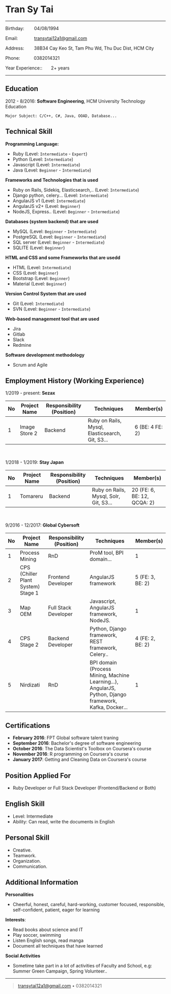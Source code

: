 Tran Sy Tai
============

-------------------     ----------------------------
Birthday: &nbsp;&nbsp;&nbsp;&nbsp;&nbsp;&nbsp;&nbsp;04/08/1994

Email: &nbsp;&nbsp;&nbsp;&nbsp;&nbsp;&nbsp;&nbsp;&nbsp;&nbsp;&nbsp;&nbsp;&nbsp;transytai12a1@gmail.com

Address: &nbsp;&nbsp;&nbsp;&nbsp;&nbsp;&nbsp;&nbsp;38B34 Cay Keo St, Tam Phu Wd, Thu Duc Dist, HCM City

Phone:&nbsp;&nbsp;&nbsp;&nbsp;&nbsp;&nbsp;&nbsp;&nbsp;&nbsp;&nbsp;&nbsp;0382014321

Year Experience::&nbsp;&nbsp;&nbsp;&nbsp;&nbsp;&nbsp;&nbsp;2+ years
-------------------     ----------------------------

Education
---------

2012 - 8/2016:  **Software Engineering**, HCM University Technology Education

    Major Subject: C/C++, C#, Java, OOAD, Database...


Technical Skill
----------

**Programming Language:**
+ Ruby (Level: `Intermediate` - `Expert`)
+ Python (Level: `Intermediate`)
+ Javascript (Level: `Intermediate`)
+ Java (Level: `Beginner` - `Intermediate`)

**Frameworks and Technologies that is used**
+ Ruby on Rails, Sidekiq, Elasticsearch,.. (Level: `Intermediate`)
+ Django python, celery... (Level: `Intermediate`)
+ AngularJS v1 (Level: `Intermediate`)
+ AngularJS v2+ (Level: `Beginner`)
+ NodeJS, Express.. (Level: `Beginner` - `Intermediate`)

**Databases (system backend) that are used**
+ MySQL (Level: `Beginner` - `Intermediate`)
+ PostgreSQL (Level: `Beginner` - `Intermediate`)
+ SQL server (Level: `Beginner` - `Intermediate`)
+ SQLITE (Level: `Beginner`)

**HTML and CSS and some Frameworks that are usedd**
- HTML (Level: `Intermediate`)
- CSS (Level: `Beginner`)
- Bootstrap (Level: `Beginner`)
- Material (Level: `Beginner`)

**Version Control System that are used**
- Git (Level: `Intermediate`)
- SVN  (Level: `Beginner` - `Intermediate`)

**Web-based management tool that are used**
- Jira
- Gitlab
- Slack
- Redmine

**Software development methodology**
- Scrum and Agile

Employment History (Working Experience)
----------

1/2019 - present: **Sezax**

|No| Project Name  	|   Responsibility (Position)	|  Techniques | Member(s) | 
|---|---|---|---|---|
|1|  Image Store 2	|   Backend	| Ruby on Rails, Mysql, Elasticsearch, Git, S3... |  6 (BE: 4 FE: 2) |

<br>

1/2018 - 1/2019: **Stay Japan**

|No| Project Name  	|   Responsibility (Position)	|  Techniques | Member(s) | 
|---|---|---|---|---|
|1|  Tomareru	|   Backend	| Ruby on Rails, Mysql, Solr, Git, S3... |  20 (FE: 6, BE: 12, QCQA: 2) |

<br>

9/2016 - 12/2017: **Global Cybersoft**

|No| Project Name  	|   Responsibility (Position)	|  Techniques | Member(s) | 
|---|---|---|---|---|
|1|  Process Mining	|   RnD	| ProM tool, BPI domain... | 1 |
|2|  CPS (Chiller Plant System) Stage 1 	| Frontend Developer  	| AngularJS framework| 5 (FE: 3, BE: 2) |
|3|  Map OEM 	|  Full Stack Developer 	| Javascript, AngularJS framework, NodeJS. | 1 |
|4|  CPS Stage 2 	|  Backend Developer 	| Python, Django framework, REST framework, Celery.. | 4 (FE: 2, BE: 2) |
|5|  Nirdizati 	|  RnD 	| BPI domain (Process Mining, Machine Learning...), AngularJS, Python, Django framework, Kafka, Docker...  | 1 |

Certifications
---
- **February 2016**: FPT Global software talent traning 
- **September 2016**: Bachelor's degree of software engineering
- **October 2016**: The Data Scientist's Toolbox on Coursera's course
- **November 2016**: R programming on Coursera's course
- **January 2017**: Getting and Cleaning Data on Coursera's course

Position Applied For
---
- Ruby Developer or Full Stack Developer (Frontend/Backend or Both)

English Skill
----------
+ Level: Intermediate
+ Ability: Can read, write the documents in English

Personal Skill
----------
+ Creative. 
+ Teamwork.
+ Organization. 
+ Communication.

Additional Information
----------

**Personalities**
- Cheerful, honest, careful, hard-working, customer focused, responsible, self-confident, patient, eager for learning

**Interests**:
- Read books about science and IT
- Play soccer, swimming
- Listen English songs, read manga
- Document all techniques that have learned

**Social Activities**
- Sometime take part in a lot of activities of Faculty and School, e.g: Summer Green Campaign, Spring Volunteer..

----
> <transytai12a1@gmail.com> • 0382014321